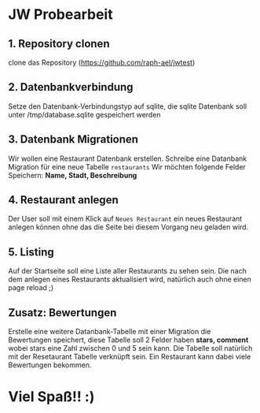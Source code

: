 # JW Probearbeit

## 1. Repository clonen

clone das Repository (https://github.com/raph-ael/jwtest)

## 2. Datenbankverbindung

Setze den Datenbank-Verbindungstyp auf sqlite, die sqlite Datenbank soll unter /tmp/database.sqlite gespeichert werden

## 3. Datenbank Migrationen

Wir wollen eine Restaurant Datenbank erstellen. Schreibe eine Datanbank Migration für eine neue Tabelle `restaurants` 
Wir möchten folgende Felder Speichern: **Name, Stadt, Beschreibung**

## 4. Restaurant anlegen

Der User soll mit einem Klick auf `Neues Restaurant` ein neues Restaurant anlegen können ohne das die Seite bei diesem Vorgang neu geladen wird.

## 5. Listing

Auf der Startseite soll eine Liste aller Restaurants zu sehen sein. Die nach dem anlegen eines Restaurants aktualisiert wird, natürlich auch ohne einen page reload ;)

## Zusatz: Bewertungen

Erstelle eine weitere Datanbank-Tabelle mit einer Migration die Bewertungen speichert, diese Tabelle soll 2 Felder haben **stars, comment** wobei stars eine Zahl zwischen 0 und 5 sein kann. 
Die Tabelle soll natürlich mit der Resetaurant Tabelle verknüpft sein. Ein Restaurant kann dabei viele Bewertungen bekommen.

# Viel Spaß!! :)

